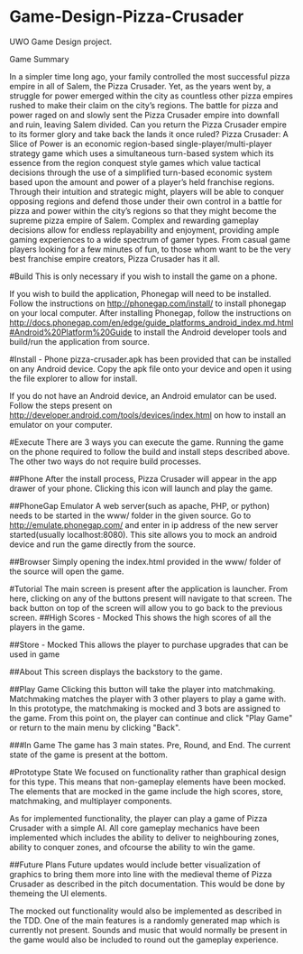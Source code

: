 # Game-Design-Pizza-Crusader

UWO Game Design project.

Game Summary

In a simpler time long ago, your family controlled the most successful pizza empire in all of Salem, the Pizza Crusader. Yet, as the years went by, a struggle for power emerged within the city as countless other pizza empires rushed to make their claim on the city’s regions. The battle for pizza and power raged on and slowly sent the Pizza Crusader empire into downfall and ruin, leaving Salem divided. Can you return the Pizza Crusader empire to its former glory and take back the lands it once ruled?
Pizza Crusader: A Slice of Power is an economic region-based single-player/multi-player strategy game which uses a simultaneous turn-based system which its essence from the region conquest style games which value tactical decisions through the use of a simplified turn-based economic system based upon the amount and power of a player’s held franchise regions.
Through their intuition and strategic might, players will be able to conquer opposing regions and defend those under their own control in a battle for pizza and power within the city’s regions so that they might become the supreme pizza empire of Salem. Complex and rewarding gameplay decisions allow for endless replayability and enjoyment, providing ample gaming experiences to a wide spectrum of gamer types. From casual game players looking for a few minutes of fun, to those whom want to be the very best franchise empire creators, Pizza Crusader has it all. 


#Build
This is only necessary if you wish to install the game on a phone. 

If you wish to build the application, Phonegap will need to be installed. Follow the instructions on http://phonegap.com/install/ to install phonegap on your local computer. After installing Phonegap, follow the instructions on http://docs.phonegap.com/en/edge/guide_platforms_android_index.md.html#Android%20Platform%20Guide to install the Android developer tools and build/run the application from source.

#Install - Phone
pizza-crusader.apk has been provided that can be installed on any Android device. Copy the apk file onto your device and open it using the file explorer to allow for install.

If you do not have an Android device, an Android emulator can be used. Follow the steps present on http://developer.android.com/tools/devices/index.html on how to install an emulator on your computer.


#Execute
There are 3 ways you can execute the game. Running the game on the phone required to follow the build and install steps described above. The other two ways do not require build processes.

##Phone
After the install process, Pizza Crusader will appear in the app drawer of your phone. Clicking this icon will launch and play the game.

##PhoneGap Emulator
A web server(such as apache, PHP, or python) needs to be started in the www/ folder in the given source. Go to http://emulate.phonegap.com/ and enter in ip address of the new server started(usually localhost:8080). This site allows you to mock an android device and run the game directly from the source.

##Browser
Simply opening the index.html provided in the www/ folder of the source will open the game.

#Tutorial
The main screen is present after the application is launcher. From here, clicking on any of the buttons present will navigate to that screen. The back button on top of the screen will allow you to go back to the previous screen.
##High Scores - Mocked
This shows the high scores of all the players in the game. 

##Store - Mocked
This allows the player to purchase upgrades that can be used in game

##About
This screen displays the backstory to the game.

##Play Game
Clicking this button will take the player into matchmaking. Matchmaking matches the player with 3 other players to play a game with. In this prototype, the matchmaking is mocked and 3 bots are assigned to the game. 
From this point on, the player can continue and click "Play Game" or return to the main menu by clicking "Back".

###In Game
The game has 3 main states. Pre, Round, and End. The current state of the game is present at the bottom. 

#Prototype State
We focused on functionality rather than graphical design for this type. This means that non-gameplay elements have been mocked. 
The elements that are mocked in the game include the high scores, store, matchmaking, and multiplayer components.

As for implemented functionality, the player can play a game of Pizza Crusader with a simple AI.
All core gameplay mechanics have been implemented which includes the ability to deliver to neighbouring zones, ability to conquer zones, and ofcourse the ability to win the game.


##Future Plans
Future updates would include better visualization of graphics to bring them more into line with the medieval theme of Pizza Crusader as described in the pitch documentation. This would be done by themeing the UI elements.

The mocked out functionality would also be implemented as described in the TDD.  One of the main features is a randomly generated map which is currently not present.
Sounds and music that would normally be present in the game would also be included to round out the gameplay experience.
